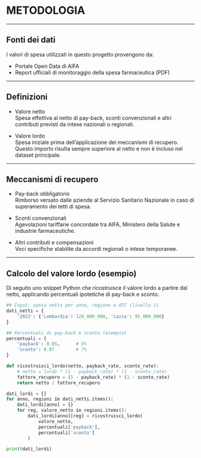 # METODOLOGIA

---

## Fonti dei dati

I valori di spesa utilizzati in questo progetto provengono da:  
- Portale Open Data di AIFA  
- Report ufficiali di monitoraggio della spesa farmaceutica (PDF)

---

## Definizioni

- Valore netto  
  Spesa effettiva al netto di pay-back, sconti convenzionali e altri contributi previsti da intese nazionali o regionali.

- Valore lordo  
  Spesa iniziale prima dell’applicazione dei meccanismi di recupero. Questo importo risulta sempre superiore al netto e non è incluso nel dataset principale.

---

## Meccanismi di recupero

- Pay-back obbligatorio  
  Rimborso versato dalle aziende al Servizio Sanitario Nazionale in caso di superamento dei tetti di spesa.

- Sconti convenzionali  
  Agevolazioni tariffarie concordate tra AIFA, Ministero della Salute e industrie farmaceutiche.

- Altri contributi e compensazioni  
  Voci specifiche stabilite da accordi regionali o intese temporanee.

---

## Calcolo del valore lordo (esempio)

Di seguito uno snippet Python che ricostruisce il valore lordo a partire dal netto, applicando percentuali ipotetiche di pay-back e sconto.

```python
## Input: spesa netta per anno, regione e ATC (livello 1)
dati_netti = {
    '2023': {'Lombardia': 120_000_000, 'Lazio': 95_000_000}
}

## Percentuali di pay-back e sconto (esempio)
percentuali = {
    'payback': 0.05,      # 5%
    'sconto': 0.07        # 7%
}

def ricostruisci_lordo(netto, payback_rate, sconto_rate):
    # netto = lordo * (1 - payback_rate) * (1 - sconto_rate)
    fattore_recupero = (1 - payback_rate) * (1 - sconto_rate)
    return netto / fattore_recupero

dati_lordi = {}
for anno, regioni in dati_netti.items():
    dati_lordi[anno] = {}
    for reg, valore_netto in regioni.items():
        dati_lordi[anno][reg] = ricostruisci_lordo(
            valore_netto,
            percentuali['payback'],
            percentuali['sconto']
        )

print(dati_lordi)
